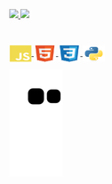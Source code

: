 <div>
  <a href="https://github.com/FellipyWagmacker2">
  <img height="180em" src="https://github-readme-stats.vercel.app/api?username=FellipyWagmacker2&show_icons=true&theme=tokyonight">
  <img height="165em" src="https://github-readme-stats.vercel.app/api/top-langs/?username=FellipyWagmacker2&layout=compact&langs_count=16&theme=tokyonight">
</div>

##

<div style="display: inline_block"><br>
  <img align="center" alt="Rafa-Js" height="30" width="40" src="https://raw.githubusercontent.com/devicons/devicon/master/icons/javascript/javascript-plain.svg">
  <img align="center" alt="Rafa-HTML" height="30" width="40" src="https://raw.githubusercontent.com/devicons/devicon/master/icons/html5/html5-original.svg">
  <img align="center" alt="Rafa-CSS" height="30" width="40" src="https://raw.githubusercontent.com/devicons/devicon/master/icons/css3/css3-original.svg">
  <img align="center" alt="Rafa-Python" height="30" width="40" src="https://raw.githubusercontent.com/devicons/devicon/master/icons/python/python-original.svg">
</div>

![Snake animation](https://github.com/FellipyWagmacker2/FellipyWagmacker2/blob/output/github-contribution-grid-snake.svg)
